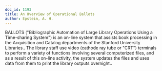 ```yaml
---
doc_id: 1193
title: An Overview of Operational Ballots
author: Epstein, A. H.
---
```


BALLOTS ("Bibliographic Automation of Large Library Operations Using  a 
Time-sharing System") is an on-line system that assists book processing in the
Acquisition and Catalog departments of the Stanford University Libraries.. The
library staff use video (cathode ray tube or "CRT") terminals to perform a
variety of functions involving several computerized files, and as a result of
this on-line activity, the system updates the files and uses data from them to
print the library outputs overnight..